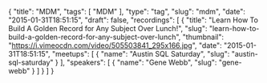{
  "title": "MDM",
  "tags": [
    "MDM"
  ],
  "type": "tag",
  "slug": "mdm",
  "date": "2015-01-31T18:51:15",
  "draft": false,
  "recordings": [
    {
      "title": "Learn How To Build A Golden Record for Any Subject Over Lunch!",
      "slug": "learn-how-to-build-a-golden-record-for-any-subject-over-lunch",
      "thumbnail": "https://i.vimeocdn.com/video/505503841_295x166.jpg",
      "date": "2015-01-31T18:51:15",
      "meetups": [
        {
          "name": "Austin SQL Saturday",
          "slug": "austin-sql-saturday"
        }
      ],
      "speakers": [
        {
          "name": "Gene Webb",
          "slug": "gene-webb"
        }
      ]
    }
  ]
}